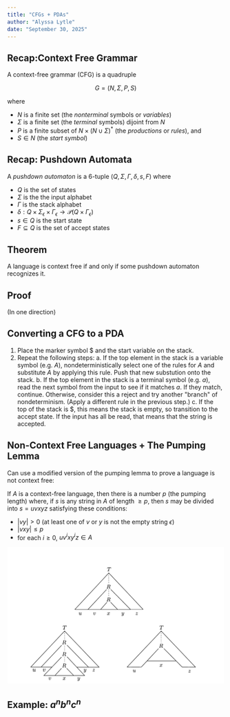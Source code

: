```yaml
---
title: "CFGs + PDAs"
author: "Alyssa Lytle"
date: "September 30, 2025"
---
```


<!-- pandoc -t slidy -s notes/07-cfgs-pdas.md -o slides/07-cfgs-pdas.html --webtex -->

## Recap:Context Free Grammar 

A context-free grammar (CFG) is a quadruple

$$G = (N, \Sigma, P, S)$$



where 


* $N$ is a finite set (the *nonterminal* symbols or *variables*)
* $\Sigma$ is a finite set (the *terminal* symbols) dijoint from $N$
* $P$ is a finite subset of $N \times (N \cup \Sigma)^*$ (the *productions* or *rules*), and
* $S \in N$ (the *start symbol*) 


## Recap: Pushdown Automata

    
A *pushdown automaton* is a 6-tuple $(Q, \Sigma, \Gamma, \delta, s, F)$ where

    
* $Q$ is the set of states
* $\Sigma$ is the the input alphabet
* $\Gamma$ is the stack alphabet
* $\delta: Q \times \Sigma_\epsilon \times \Gamma_\epsilon \to \mathcal{P}(Q \times \Gamma_\epsilon)$
* $s \in Q$ is the start state
* $F \subseteq Q$ is the set of accept states

## Theorem 

A language is context free if and only if some pushdown automaton recognizes it. 

## Proof 

(In one direction)

## Converting a CFG to a PDA

1. Place the marker symbol \$ and the start variable on the stack.
2. Repeat the following steps:
    a. If the top element in the stack is a variable symbol (e.g. $A$), nondeterministically select one of the rules for $A$ and substitute $A$ by applying this rule. Push that new substution onto the stack.
    b. If the top element in the stack is a terminal symbol (e.g. $a$), read the next symbol from the input to see if it matches $a$. If they match, continue. Otherwise, consider this a reject and try another "branch" of nondeterminism. (Apply a different rule in the previous step.)
    c. If the top of the stack is \$, this means the stack is empty, so transition to the accept state. If the input has all be read, that means that the string is accepted.

## Non-Context Free Languages + The Pumping Lemma

Can use a modified version of the pumping lemma to prove a language is not context free:

If $A$ is a context-free language, then there is a number $p$ (the pumping length) where, if $s$ is any string in $A$ of length $\geq p$, then $s$ may be divided into $s = uvxyz$ satisfying these conditions:


* $|vy| > 0$ (at least one of $v$ or $y$ is not the empty string $\epsilon$)
* $|vxy| \leq p$
* for each $i \geq 0$, $uv^ixy^iz \in A$

![](../static/slide_figs/parse-tree-pumping-lemma.png)

## Example: $a^nb^nc^n$

